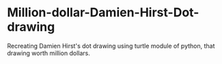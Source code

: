 # Million-dollar-Damien-Hirst-Dot-drawing
Recreating Damien Hirst's dot drawing using turtle module of python, that drawing worth million dollars.
